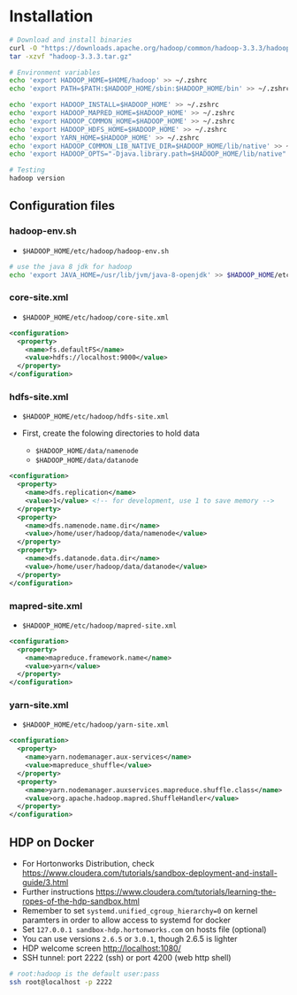 # Installation

```sh
# Download and install binaries
curl -O "https://downloads.apache.org/hadoop/common/hadoop-3.3.3/hadoop-3.3.3.tar.gz"
tar -xzvf "hadoop-3.3.3.tar.gz"

# Environment variables
echo 'export HADOOP_HOME=$HOME/hadoop' >> ~/.zshrc
echo 'export PATH=$PATH:$HADOOP_HOME/sbin:$HADOOP_HOME/bin' >> ~/.zshrc

echo 'export HADOOP_INSTALL=$HADOOP_HOME' >> ~/.zshrc
echo 'export HADOOP_MAPRED_HOME=$HADOOP_HOME' >> ~/.zshrc
echo 'export HADOOP_COMMON_HOME=$HADOOP_HOME' >> ~/.zshrc
echo 'export HADOOP_HDFS_HOME=$HADOOP_HOME' >> ~/.zshrc
echo 'export YARN_HOME=$HADOOP_HOME' >> ~/.zshrc
echo 'export HADOOP_COMMON_LIB_NATIVE_DIR=$HADOOP_HOME/lib/native' >> ~/.zshrc
echo 'export HADOOP_OPTS="-Djava.library.path=$HADOOP_HOME/lib/native"' >> ~/.zshrc

# Testing
hadoop version
```

## Configuration files

### hadoop-env.sh

- `$HADOOP_HOME/etc/hadoop/hadoop-env.sh`

```sh
# use the java 8 jdk for hadoop
echo 'export JAVA_HOME=/usr/lib/jvm/java-8-openjdk' >> $HADOOP_HOME/etc/hadoop/hadoop-env.sh
```

### core-site.xml

- `$HADOOP_HOME/etc/hadoop/core-site.xml`

```xml
<configuration>
  <property>
    <name>fs.defaultFS</name>
    <value>hdfs://localhost:9000</value>
  </property>
</configuration>
```

### hdfs-site.xml

- `$HADOOP_HOME/etc/hadoop/hdfs-site.xml`

- First, create the folowing directories to hold data
  - `$HADOOP_HOME/data/namenode`
  - `$HADOOP_HOME/data/datanode`

```xml
<configuration>
  <property>
    <name>dfs.replication</name>
    <value>1</value> <!-- for development, use 1 to save memory -->
  </property>
  <property>
    <name>dfs.namenode.name.dir</name>
    <value>/home/user/hadoop/data/namenode</value>
  </property>
  <property>
    <name>dfs.datanode.data.dir</name>
    <value>/home/user/hadoop/data/datanode</value>
  </property>
</configuration>
```

### mapred-site.xml

- `$HADOOP_HOME/etc/hadoop/mapred-site.xml`

```xml
<configuration>
  <property>
    <name>mapreduce.framework.name</name>
    <value>yarn</value>
  </property>
</configuration>
```

### yarn-site.xml

- `$HADOOP_HOME/etc/hadoop/yarn-site.xml`

```xml
<configuration>
  <property>
    <name>yarn.nodemanager.aux-services</name>
    <value>mapreduce_shuffle</value>
  </property>
  <property>
    <name>yarn.nodemanager.auxservices.mapreduce.shuffle.class</name>
    <value>org.apache.hadoop.mapred.ShuffleHandler</value>
  </property>
</configuration>
```

## HDP on Docker

- For Hortonworks Distribution, check <https://www.cloudera.com/tutorials/sandbox-deployment-and-install-guide/3.html>
- Further instructions <https://www.cloudera.com/tutorials/learning-the-ropes-of-the-hdp-sandbox.html>
- Remember to set `systemd.unified_cgroup_hierarchy=0` on kernel paramters in order to allow access to systemd for docker
- Set `127.0.0.1 sandbox-hdp.hortonworks.com` on hosts file (optional)
- You can use versions `2.6.5` or `3.0.1`, though 2.6.5 is lighter
- HDP welcome screen <http://localhost:1080/>
- SSH tunnel: port 2222 (ssh) or port 4200 (web http shell)

```sh
# root:hadoop is the default user:pass
ssh root@localhost -p 2222
```

